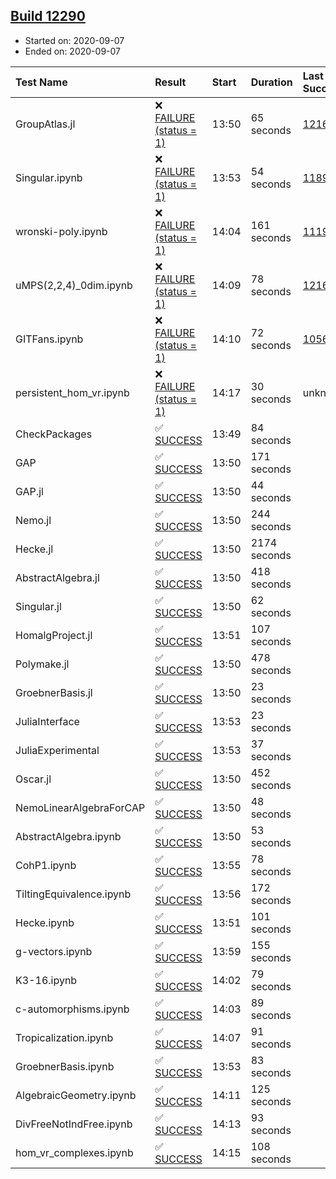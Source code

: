 ## [Build 12290](https://oscarci.mathematik.uni-kl.de/job/oscar/12290/)

* Started on: 2020-09-07
* Ended on: 2020-09-07

| Test Name    | Result | Start | Duration | Last Success | First Failure |
|:-------------|:-------|:------|:---------|:-------------|:--------------|
| GroupAtlas.jl | ❌ [FAILURE (status = 1)](https://oscarci.mathematik.uni-kl.de/job/oscar/12290/artifact/logs/build-12290/GroupAtlas.jl.log) | 13:50 | 65 seconds | [12167](https://oscarci.mathematik.uni-kl.de/job/oscar/12167/) | [12168](https://oscarci.mathematik.uni-kl.de/job/oscar/12168/) |
| Singular.ipynb | ❌ [FAILURE (status = 1)](https://oscarci.mathematik.uni-kl.de/job/oscar/12290/artifact/logs/build-12290/Singular.ipynb.log) | 13:53 | 54 seconds | [11893](https://oscarci.mathematik.uni-kl.de/job/oscar/11893/) | [11894](https://oscarci.mathematik.uni-kl.de/job/oscar/11894/) |
| wronski-poly.ipynb | ❌ [FAILURE (status = 1)](https://oscarci.mathematik.uni-kl.de/job/oscar/12290/artifact/logs/build-12290/wronski-poly.ipynb.log) | 14:04 | 161 seconds | [11192](https://oscarci.mathematik.uni-kl.de/job/oscar/11192/) | [11193](https://oscarci.mathematik.uni-kl.de/job/oscar/11193/) |
| uMPS(2,2,4)_0dim.ipynb | ❌ [FAILURE (status = 1)](https://oscarci.mathematik.uni-kl.de/job/oscar/12290/artifact/logs/build-12290/uMPS-2-2-4-_0dim.ipynb.log) | 14:09 | 78 seconds | [12167](https://oscarci.mathematik.uni-kl.de/job/oscar/12167/) | [12168](https://oscarci.mathematik.uni-kl.de/job/oscar/12168/) |
| GITFans.ipynb | ❌ [FAILURE (status = 1)](https://oscarci.mathematik.uni-kl.de/job/oscar/12290/artifact/logs/build-12290/GITFans.ipynb.log) | 14:10 | 72 seconds | [10566](https://oscarci.mathematik.uni-kl.de/job/oscar/10566/) | [10567](https://oscarci.mathematik.uni-kl.de/job/oscar/10567/) |
| persistent_hom_vr.ipynb | ❌ [FAILURE (status = 1)](https://oscarci.mathematik.uni-kl.de/job/oscar/12290/artifact/logs/build-12290/persistent_hom_vr.ipynb.log) | 14:17 | 30 seconds | unknown | unknown |
| CheckPackages | ✅ [SUCCESS](https://oscarci.mathematik.uni-kl.de/job/oscar/12290/artifact/logs/build-12290/CheckPackages.log) | 13:49 | 84 seconds |  |  |
| GAP | ✅ [SUCCESS](https://oscarci.mathematik.uni-kl.de/job/oscar/12290/artifact/logs/build-12290/GAP.log) | 13:50 | 171 seconds |  |  |
| GAP.jl | ✅ [SUCCESS](https://oscarci.mathematik.uni-kl.de/job/oscar/12290/artifact/logs/build-12290/GAP.jl.log) | 13:50 | 44 seconds |  |  |
| Nemo.jl | ✅ [SUCCESS](https://oscarci.mathematik.uni-kl.de/job/oscar/12290/artifact/logs/build-12290/Nemo.jl.log) | 13:50 | 244 seconds |  |  |
| Hecke.jl | ✅ [SUCCESS](https://oscarci.mathematik.uni-kl.de/job/oscar/12290/artifact/logs/build-12290/Hecke.jl.log) | 13:50 | 2174 seconds |  |  |
| AbstractAlgebra.jl | ✅ [SUCCESS](https://oscarci.mathematik.uni-kl.de/job/oscar/12290/artifact/logs/build-12290/AbstractAlgebra.jl.log) | 13:50 | 418 seconds |  |  |
| Singular.jl | ✅ [SUCCESS](https://oscarci.mathematik.uni-kl.de/job/oscar/12290/artifact/logs/build-12290/Singular.jl.log) | 13:50 | 62 seconds |  |  |
| HomalgProject.jl | ✅ [SUCCESS](https://oscarci.mathematik.uni-kl.de/job/oscar/12290/artifact/logs/build-12290/HomalgProject.jl.log) | 13:51 | 107 seconds |  |  |
| Polymake.jl | ✅ [SUCCESS](https://oscarci.mathematik.uni-kl.de/job/oscar/12290/artifact/logs/build-12290/Polymake.jl.log) | 13:50 | 478 seconds |  |  |
| GroebnerBasis.jl | ✅ [SUCCESS](https://oscarci.mathematik.uni-kl.de/job/oscar/12290/artifact/logs/build-12290/GroebnerBasis.jl.log) | 13:50 | 23 seconds |  |  |
| JuliaInterface | ✅ [SUCCESS](https://oscarci.mathematik.uni-kl.de/job/oscar/12290/artifact/logs/build-12290/JuliaInterface.log) | 13:53 | 23 seconds |  |  |
| JuliaExperimental | ✅ [SUCCESS](https://oscarci.mathematik.uni-kl.de/job/oscar/12290/artifact/logs/build-12290/JuliaExperimental.log) | 13:53 | 37 seconds |  |  |
| Oscar.jl | ✅ [SUCCESS](https://oscarci.mathematik.uni-kl.de/job/oscar/12290/artifact/logs/build-12290/Oscar.jl.log) | 13:50 | 452 seconds |  |  |
| NemoLinearAlgebraForCAP | ✅ [SUCCESS](https://oscarci.mathematik.uni-kl.de/job/oscar/12290/artifact/logs/build-12290/NemoLinearAlgebraForCAP.log) | 13:50 | 48 seconds |  |  |
| AbstractAlgebra.ipynb | ✅ [SUCCESS](https://oscarci.mathematik.uni-kl.de/job/oscar/12290/artifact/logs/build-12290/AbstractAlgebra.ipynb.log) | 13:50 | 53 seconds |  |  |
| CohP1.ipynb | ✅ [SUCCESS](https://oscarci.mathematik.uni-kl.de/job/oscar/12290/artifact/logs/build-12290/CohP1.ipynb.log) | 13:55 | 78 seconds |  |  |
| TiltingEquivalence.ipynb | ✅ [SUCCESS](https://oscarci.mathematik.uni-kl.de/job/oscar/12290/artifact/logs/build-12290/TiltingEquivalence.ipynb.log) | 13:56 | 172 seconds |  |  |
| Hecke.ipynb | ✅ [SUCCESS](https://oscarci.mathematik.uni-kl.de/job/oscar/12290/artifact/logs/build-12290/Hecke.ipynb.log) | 13:51 | 101 seconds |  |  |
| g-vectors.ipynb | ✅ [SUCCESS](https://oscarci.mathematik.uni-kl.de/job/oscar/12290/artifact/logs/build-12290/g-vectors.ipynb.log) | 13:59 | 155 seconds |  |  |
| K3-16.ipynb | ✅ [SUCCESS](https://oscarci.mathematik.uni-kl.de/job/oscar/12290/artifact/logs/build-12290/K3-16.ipynb.log) | 14:02 | 79 seconds |  |  |
| c-automorphisms.ipynb | ✅ [SUCCESS](https://oscarci.mathematik.uni-kl.de/job/oscar/12290/artifact/logs/build-12290/c-automorphisms.ipynb.log) | 14:03 | 89 seconds |  |  |
| Tropicalization.ipynb | ✅ [SUCCESS](https://oscarci.mathematik.uni-kl.de/job/oscar/12290/artifact/logs/build-12290/Tropicalization.ipynb.log) | 14:07 | 91 seconds |  |  |
| GroebnerBasis.ipynb | ✅ [SUCCESS](https://oscarci.mathematik.uni-kl.de/job/oscar/12290/artifact/logs/build-12290/GroebnerBasis.ipynb.log) | 13:53 | 83 seconds |  |  |
| AlgebraicGeometry.ipynb | ✅ [SUCCESS](https://oscarci.mathematik.uni-kl.de/job/oscar/12290/artifact/logs/build-12290/AlgebraicGeometry.ipynb.log) | 14:11 | 125 seconds |  |  |
| DivFreeNotIndFree.ipynb | ✅ [SUCCESS](https://oscarci.mathematik.uni-kl.de/job/oscar/12290/artifact/logs/build-12290/DivFreeNotIndFree.ipynb.log) | 14:13 | 93 seconds |  |  |
| hom_vr_complexes.ipynb | ✅ [SUCCESS](https://oscarci.mathematik.uni-kl.de/job/oscar/12290/artifact/logs/build-12290/hom_vr_complexes.ipynb.log) | 14:15 | 108 seconds |  |  |
